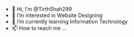 - 👋 Hi, I’m @TirthShah299
- 👀 I’m interested in Website Designing
- 🌱 I’m currently learning Information Technology
- 📫 How to reach me ...

<!---
TirthShah299/TirthShah299 is a ✨ special ✨ repository because its `README.md` (this file) appears on your GitHub profile.
You can click the Preview link to take a look at your changes.
--->
